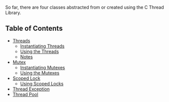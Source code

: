 So far, there are four classes abstracted from or created using the C Thread
Library.

## Table of Contents

* [Threads](Thread.md#thread)
  * [Instantiating Threads](Thread.md#instantiating-Threads)
  * [Using the Threads](Thread.md#using-the-threads)
  * [Notes](Thread.md#notes)
* [Mutex](Mutex.md#mutex)
  * [Instantiating Mutexes](Mutex.md#instantiating-mutexes)
  * [Using the Mutexes](Mutex.md#using-the-mutexes)
* [Scoped Lock](Scoped_Lock.md#scoped-lock)
  * [Using Scoped Locks](Scoped_Lock.md#using-scoped-locks)
* [Thread Exception](Thread_Exception.md#thread-exception)
* [Thread Pool](Thread_Pool.md#thread-pool)

